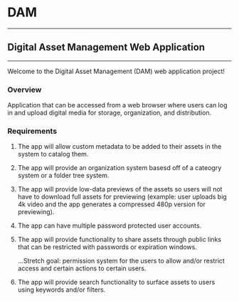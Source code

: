 # DAM
---
## Digital Asset Management Web Application
---
Welcome to the Digital Asset Management (DAM) web application project!

### Overview

Application that can be accessed from a web browser where users can log in and upload digital media for storage, organization, and distribution.

### Requirements

1. The app will allow custom metadata to be added to their assets in the system to catalog them.
1. The app will provide an organization system basesd off of a cateogry system or a folder tree system.
1. The app will provide low-data previews of the assets so users will not have to download full assets for previewing (example: user uploads big 4k video and the app generates a compressed 480p version for previewing).
1. The app can have multiple password protected user accounts.
1. The app will provide functionality to share assets through public links that can be restricted with passwords or expiration windows.

   ...Stretch goal: permission system for the users to allow and/or restrict access and certain actions to certain users.
   
1. The app will provide search functionality to surface assets to users using keywords and/or filters.

